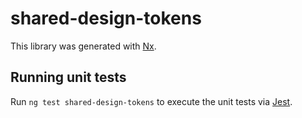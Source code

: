 # shared-design-tokens

This library was generated with [Nx](https://nx.dev).

## Running unit tests

Run `ng test shared-design-tokens` to execute the unit tests via
[Jest](https://jestjs.io).
